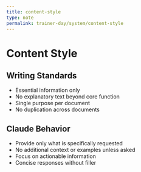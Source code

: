 ```yaml
---
title: content-style
type: note
permalink: trainer-day/system/content-style
---
```


# Content Style

## Writing Standards
- Essential information only
- No explanatory text beyond core function
- Single purpose per document
- No duplication across documents

## Claude Behavior
- Provide only what is specifically requested
- No additional context or examples unless asked
- Focus on actionable information
- Concise responses without filler